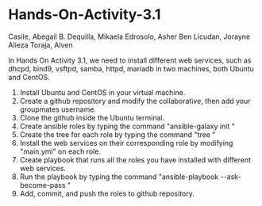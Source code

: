 # Hands-On-Activity-3.1
Casile, Abegail B.
Dequilla, Mikaela
Edrosolo, Asher Ben
Licudan, Jorayne Alieza
Toraja, Alven

In Hands On Activity 3.1, we need to install different web services, such as dhcpd, bind9, vsftpd, samba, httpd, mariadb in two machines, both Ubuntu and CentOS.

1. Install Ubuntu and CentOS in your virtual machine.
2. Create a github repository and modify the collaborative, then add your groupmates username.
3. Clone the github inside the Ubuntu terminal.
4. Create ansible roles by typing the command "ansible-galaxy init <role name>"
5. Create the tree for each role by typing the command "tree <role name>"
6. Install the web services on their corresponding role by modifying "main.yml" on each role.
7. Create playbook that runs all the roles you have installed with different web services.
8. Run the playbook by typing the command "ansible-playbook --ask-become-pass <playbook>"
9. Add, commit, and push the roles to github repository.

